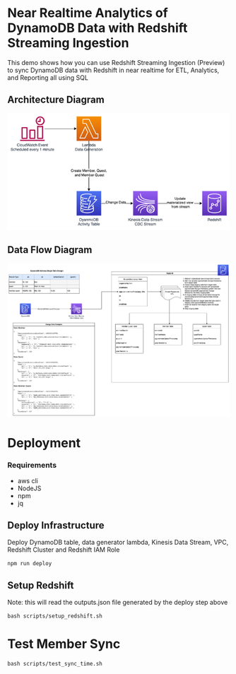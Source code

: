# Near Realtime Analytics of DynamoDB Data with Redshift Streaming Ingestion

This demo shows how you can use Redshift Streaming Ingestion (Preview) to sync DynamoDB data with Redshift in near realtime for ETL, Analytics, and Reporting all using SQL

## Architecture Diagram

![img](./images/ArchitectureDiagram.png)

## Data Flow Diagram

![img](./images/dataflow.png)


# Deployment

### Requirements

* aws cli
* NodeJS
* npm
* jq

## Deploy Infrastructure

Deploy DynamoDB table, data generator lambda, Kinesis Data Stream, VPC, Redshift Cluster and Redshift IAM Role

```
npm run deploy
```

## Setup Redshift

Note: this will read the outputs.json file generated by the deploy step above

```
bash scripts/setup_redshift.sh
```

# Test Member Sync

```
bash scripts/test_sync_time.sh
```